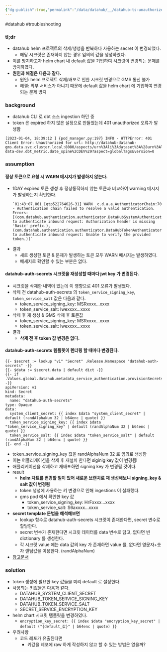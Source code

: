 ```yaml
---
{"dg-publish":true,"permalink":"/data/datahub/__/datahub-ts-unauthorized-when-ingestion/"}
---
```


#datahub #troubleshooting 

### tl;dr
- datahub helm 프로젝트의 삭제/생성을 반복하다 사용하는 secret 이 변경되었다.
	- 해당 시크릿은 존재하지 않는 경우 임의의 값을 생성하였다.
- 이를 방지하고자 helm chart 내 default 값을 기입하여 시크릿이 변경되는 문제를 방지하였다.
- **원인과 해결은 다음과 같다.**
	- 원인: helm 프로젝트 삭제/배포로 인한 시크릿 변경으로 GMS 통신 불가
	- 해결: 외부 서비스가 아니기 때문에 default 값을 helm chart 에 기입하여 변경되는 문제 방지

### background
- datahub CLI 로 dbt 소스 ingestion 하던 중
- token 은 expired 하지 않은 설정으로 만들었는데 401 unauthorized 오류가 발생함
```
[2023-01-04, 18:39:12 ] {pod_manager.py:197} INFO - HTTPError: 401 Client Error: Unauthorized for url: http://datahub-datahub-gms.data.svc.cluster.local:8080/aspects/urn%3Ali%3Adataset%3A%28urn%3Ali%3AdataPlatform%3Adbt%2Ccoinone-data-dev.dbt_metric.date_spine%2CDEV%29?aspect=globalTags&version=0
```

### assumption

#### 정상 토큰으로 요청 시 WARN 메시지가 발생하지 않는다.
- 1DAY expired 토큰 생성 후 정상동작하지 않는 토큰과 비교하여 warning 메시지가 발생하는지 확인한다.
	```
	`01:43:07.861 [qtp522764626-31] WARN  c.d.a.a.AuthenticatorChain:70 - Authentication chain failed to resolve a valid authentication. Errors: [(com.datahub.authentication.authenticator.DataHubSystemAuthenticator,Failed to authenticate inbound request: Authorization header is missing 'Basic' prefix.), (com.datahub.authentication.authenticator.DataHubTokenAuthenticator,Failed to authenticate inbound request: Unable to verify the provided token.)]`
	```
- 결과
	- 새로 생성한 토큰 & 문제가 발생하는 토큰 모두 WARN 메시지는 발생하였다.
	- 메세지로 확인할 수 있는 부분은 없다.

#### datahub-auth-secrets 시크릿을 재성성할 때마다 jwt key 가 변경된다.
- 시크릿을 삭제한 내역이 있는데 이 영향으로 401 오류가 발생했다.
- 삭제 전 datahub-auth-secrets 의 `token_service_signing_key`, `token_service_salt` 값은 다음과 같다.
	- token_service_signing_key: MSRxxxx...xxxx
	- token_service_salt: Iwexxxx...xxxx
- 삭제 후 재 생성 & GMS 삭제 후 토큰값
	- token_service_signing_key: MSRxxxx...xxxx
	- token_service_salt: Iwexxxx...xxxx
- 결과
	- **삭제 전 후 token 값 변경은 없다.**

#### datahub-auth-secrets 템플릿이 렌더링 할 때마다 변경된다.

```
{{- $secret := lookup "v1" "Secret" .Release.Namespace "datahub-auth-secrets" -}}  
{{- $data := $secret.data | default dict -}}  
{{- if .Values.global.datahub.metadata_service_authentication.provisionSecrets -}}  
apiVersion: v1  
kind: Secret  
metadata:  
  name: "datahub-auth-secrets"  
type: Opaque  
data:  
  system_client_secret: {{ index $data "system_client_secret" | default (randAlphaNum 32 | b64enc | quote) }}  
  token_service_signing_key: {{ index $data "token_service_signing_key" | default (randAlphaNum 32 | b64enc | quote) }}  
  token_service_salt: {{ index $data "token_service_salt" | default (randAlphaNum 32 | b64enc | quote) }}  
{{- end -}}
```

- token_service_signing_key 값을 randAlphaNum 32 로 임의로 생성함
- 이는 어플리케이션을 삭제 후 재설치 한다면 siginig key 값이 변경됨!
- 애플리케이션을 삭제하고 재배포하면 signing key 가 변경될 것이다.
- result
	- **helm 차트를 변경할 일이 있어 새로운 브랜치로 재 생성해보니 signing_key & salt 값이 변경됨**
	- token 생성에 사용하는 키 변경으로 인해 ingestions 이 실패했다.
	- gms pod 에서 확인한 key 값
		- token_service_signing_key: HrFxxxx...xxxx
		- token_service_salt: S6axxxx...xxxx
- **secret template 문법을 해석해보면**
	- lookup 함수로 datahub-auth-secrets 시크릿이 존재한다면, secret 변수로 할당한다.
	- secret 변수가 존재한다면 시크릿 데이터를 data 변수로 담고, 없다면 빈 dictionary 를 생성한다.
	- 각 시크릿 value 에는 data 값의 key 가 존재하면 value 를, 없다면 영문자+숫자 랜덤값을 이용한다. (randAlphaNum)
- [참고문서](https://itnext.io/manage-auto-generated-secrets-in-your-helm-charts-5aee48ba6918)

### solution
- token 생성에 필요한 key 값들을 미리 default 로 설정한다.
- 사용되는 키값들은 다음과 같다.
	- DATAHUB_SYSTEM_CLIENT_SECRET
	- DATAHUB_TOKEN_SERVICE_SIGNING_KEY
	- DATAHUB_TOKEN_SERVICE_SALT
	- SECRET_SERVICE_ENCRYPTION_KEY
- helm chart 시크릿 템플릿을 변경하였다.
	- `encryption_key_secret: {{ index $data "encryption_key_secret" | default ("{default_값}" | b64enc | quote) }}`
- 우려사항
	- 코드 레포가 유출된다면
		- 키값을 레포에 raw 하게 작성하지 않고 할 수 있는 방법은 없을까?
